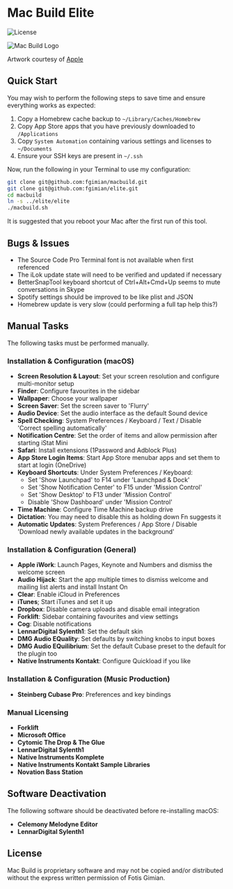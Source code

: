 # Mac Build Elite

![License](https://img.shields.io/badge/license-Proprietary-blue.svg)

![Mac Build Logo](https://raw.githubusercontent.com/fgimian/macbuild/master/images/macbuild-logo.png)

Artwork courtesy of [Apple](http://www.apple.com)

## Quick Start

You may wish to perform the following steps to save time and ensure everything
works as expected:

1. Copy a Homebrew cache backup to `~/Library/Caches/Homebrew`
2. Copy App Store apps that you have previously downloaded to `/Applications`
3. Copy `System Automation` containing various settings and licenses to `~/Documents`
4. Ensure your SSH keys are present in `~/.ssh`

Now, run the following in your Terminal to use my configuration:

```bash
git clone git@github.com:fgimian/macbuild.git
git clone git@github.com:fgimian/elite.git
cd macbuild
ln -s ../elite/elite
./macbuild.sh
```

It is suggested that you reboot your Mac after the first run of this tool.

## Bugs & Issues

* The Source Code Pro Terminal font is not available when first referenced
* The iLok update state will need to be verified and updated if necessary
* BetterSnapTool keyboard shortcut of Ctrl+Alt+Cmd+Up seems to mute conversations in Skype
* Spotify settings should be improved to be like plist and JSON
* Homebrew update is very slow (could performing a full tap help this?)

## Manual Tasks

The following tasks must be performed manually.

### Installation & Configuration (macOS)

* **Screen Resolution & Layout**: Set your screen resolution and configure multi-monitor setup
* **Finder**: Configure favourites in the sidebar
* **Wallpaper**: Choose your wallpaper
* **Screen Saver**: Set the screen saver to 'Flurry'
* **Audio Device**: Set the audio interface as the default Sound device
* **Spell Checking**: System Preferences / Keyboard / Text / Disable 'Correct spelling automatically'
* **Notification Centre**: Set the order of items and allow permission after starting iStat Mini
* **Safari**: Install extensions (1Password and Adblock Plus)
* **App Store Login Items**: Start App Store menubar apps and set them to start
  at login (OneDrive)
* **Keyboard Shortcuts**: Under System Preferences / Keyboard:
    - Set 'Show Launchpad' to F14 under 'Launchpad & Dock'
    - Set 'Show Notification Center' to F15 under 'Mission Control'
    - Set 'Show Desktop' to F13 under 'Mission Control'
    - Disable 'Show Dashboard' under 'Mission Control'
* **Time Machine**: Configure Time Machine backup drive
* **Dictation**: You may need to disable this as holding down Fn suggests it
* **Automatic Updates**: System Preferences / App Store / Disable 'Download newly available updates in the background'

### Installation & Configuration (General)

* **Apple iWork**: Launch Pages, Keynote and Numbers and dismiss the welcome
  screen
* **Audio Hijack**: Start the app multiple times to dismiss welcome and mailing
  list alerts and install Instant On
* **Clear**: Enable iCloud in Preferences
* **iTunes**; Start iTunes and set it up
* **Dropbox**: Disable camera uploads and disable email integration
* **Forklift**: Sidebar containing favourites and view settings
* **Cog**: Disable notifications
* **LennarDigital Sylenth1**: Set the default skin
* **DMG Audio EQuality**: Set defaults by switching knobs to input boxes
* **DMG Audio EQuilibrium**: Set the default Cubase preset to the default for the plugin too
* **Native Instruments Kontakt**: Configure Quickload if you like

### Installation & Configuration (Music Production)

* **Steinberg Cubase Pro**: Preferences and key bindings

### Manual Licensing

* **Forklift**
* **Microsoft Office**
* **Cytomic The Drop & The Glue**
* **LennarDigital Sylenth1**
* **Native Instruments Komplete**
* **Native Instruments Kontakt Sample Libraries**
* **Novation Bass Station**

## Software Deactivation

The following software should be deactivated before re-installing macOS:

* **Celemony Melodyne Editor**
* **LennarDigital Sylenth1**

## License

Mac Build is proprietary software and may not be copied and/or distributed
without the express written permission of Fotis Gimian.
